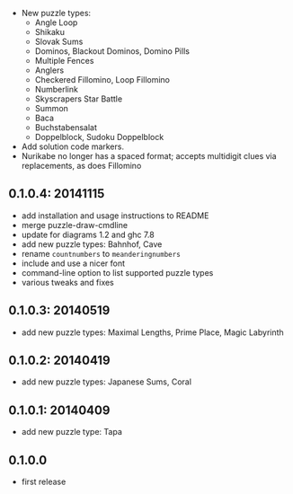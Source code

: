 * New puzzle types:
  - Angle Loop
  - Shikaku
  - Slovak Sums
  - Dominos, Blackout Dominos, Domino Pills
  - Multiple Fences
  - Anglers
  - Checkered Fillomino, Loop Fillomino
  - Numberlink
  - Skyscrapers Star Battle
  - Summon
  - Baca
  - Buchstabensalat
  - Doppelblock, Sudoku Doppelblock
* Add solution code markers.
* Nurikabe no longer has a spaced format; accepts multidigit
  clues via replacements, as does Fillomino

0.1.0.4: 20141115
-----------------

* add installation and usage instructions to README
* merge puzzle-draw-cmdline
* update for diagrams 1.2 and ghc 7.8
* add new puzzle types: Bahnhof, Cave
* rename `countnumbers` to `meanderingnumbers`
* include and use a nicer font
* command-line option to list supported puzzle types
* various tweaks and fixes

0.1.0.3: 20140519
-----------------

* add new puzzle types: Maximal Lengths, Prime Place, Magic Labyrinth


0.1.0.2: 20140419
-----------------

* add new puzzle types: Japanese Sums, Coral

0.1.0.1: 20140409
-----------------

* add new puzzle type: Tapa

0.1.0.0
-------

* first release

